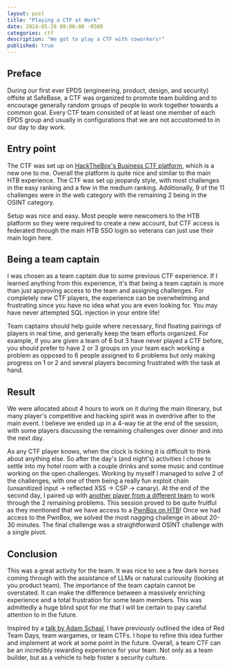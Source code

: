 ```yaml
---
layout: post
title: "Playing a CTF at Work"
date: 2024-05-26 00:00:00 -0500
categories: ctf
description: "We got to play a CTF with coworkers!"
published: true
---
```


## Preface

During our first ever EPDS (engineering, product, design, and security) offsite at SafeBase, a CTF was organized to promote team building and to encourage generally random groups of people to work together towards a common goal. Every CTF team consisted of at least one member of each EPDS group and usually in configurations that we are not accustomed to in our day to day work.

## Entry point

The CTF was set up on [HackTheBox's Business CTF platform](https://ctf.hackthebox.com/), which is a new one to me. Overall the platform is quite nice and similar to the main HTB experience. The CTF was set up jeopardy style, with most challenges in the easy ranking and a few in the medium ranking. Additionally, 9 of the 11 challenges were in the web category with the remaining 2 being in the OSINT category.

Setup was nice and easy. Most people were newcomers to the HTB platform so they were required to create a new account, but CTF access is federated through the main HTB SSO login so veterans can just use their main login here.

## Being a team captain

I was chosen as a team captain due to some previous CTF experience. If I learned anything from this experience, it's that being a team captain is more than just approving access to the team and assigning challenges. For completely new CTF players, the experience can be overwhelming and frustrating since you have no idea what you are even looking for. You may have never attempted SQL injection in your entire life!  

Team captains should help guide where necessary, find floating pairings of players in real time, and generally keep the team efforts organized. For example, if you are given a team of 6 but 3 have never played a CTF before, you should prefer to have 2 or 3 groups on your team each working a problem as opposed to 6 people assigned to 6 problems but only making progress on 1 or 2 and several players becoming frustrated with the task at hand.

## Result

We were allocated about 4 hours to work on it during the main itinerary, but many player's competitive and hacking spirit was in overdrive after to the main event. I believe we ended up in a 4-way tie at the end of the session, with some players discussing the remaining challenges over dinner and into the next day.  

As any CTF player knows, when the clock is ticking it is difficult to think about anything else. So after the day's (and night's) activities I chose to settle into my hotel room with a couple drinks and some music and continue working on the open challenges. Working by myself I managed to solve 2 of the challenges, with one of them being a really fun exploit chain (unsanitized input -> reflected XSS -> CSP -> canary). At the end of the second day, I paired up with [another player from a different team](https://patrickt.one/about/) to work through the 2 remaining problems. This session proved to be quite fruitful as they mentioned that we have access to a [PwnBox on HTB](https://help.hackthebox.com/en/articles/5185608-introduction-to-pwnbox)! Once we had access to the PwnBox, we solved the most nagging challenge in about 20-30 minutes. The final challenge was a straightforward OSINT challenge with a single pivot.

## Conclusion

This was a great activity for the team. It was nice to see a few dark horses coming through with the assistance of LLMs or natural curiousity (looking at you product team). The importance of the team captain cannot be overstated. It can make the difference between a massively enriching experience and a total frustration for some team members. This was admittedly a huge blind spot for me that I will be certain to pay careful attention to in the future.  

Inspired by a [talk by Adam Schaal](https://www.youtube.com/watch?v=z3VXjz4buJE), I have previously outlined the idea of Red Team Days, team wargames, or team CTFs. I hope to refine this idea further and implement at work at some point in the future. Overall, a team CTF can be an incredibly rewarding experience for your team. Not only as a team builder, but as a vehicle to help foster a security culture.

